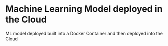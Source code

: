 # Machine Learning Model deployed in the Cloud
ML model deployed built into a Docker Container and then deployed into the Cloud
